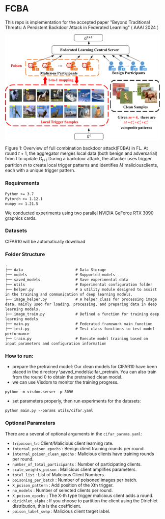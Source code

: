 # FCBA
This repo is implementation for the accepted paper "Beyond Traditional Threats: A Persistent Backdoor Attack in Federated Learning" ( AAAI 2024 )

![avatar](https://github.com/PhD-TaoLiu/FCBA/blob/main/FCBA-visio-show.jpg)

Figure 1: Overview of full combination backdoor attack(FCBA) in FL. At round *t* + 1, the aggregator merges local data (both benign and adversarial) from *t* to update G<sub>*t*+1</sub>.During a backdoor attack, the attacker uses trigger partition *m* to create local trigger patterns and identifies *M* maliciousclients, each with a unique trigger pattern.

### Requirements

```
Python >= 3.7
Pytorch >= 1.12.1
numpy >= 1.21.5
```

We conducted experiments using two parallel NVIDIA GeForce RTX 3090 graphics cards.

### Datasets

CIFAR10 will be automatically download

### Folder Structure

```
.
├── data                        # Data Storage
├── models                      # Supported models
├── saved_models                # Save experimental data
├── utils                       # Experimental configuration folder
├── helper.py                   # a utility module designed to assist in the training and communication of deep learning models.
├── image_helper.py             # A helper class for processing image data, mainly used for loading, processing, and preparing data in deep learning models.
├── image_train.py              # Defined a function for training deep learning models
├── main.py                     # Federated framework main function
├── test.py                     # Test class functions to test model performance
├── train.py                    # Execute model training based on input parameters and configuration information
```

### How to run: 

- prepare the pretrained model:
  Our clean models for CIFAR10 have been placed in the directory \saved_models\cifar_pretrain. You can also train from the round 0 to obtain the pretrained clean model.
- we can use Visdom to monitor the training progress.

```
python -m visdom.server -p 8096
```

- set parameters properly,  then run experiments for the datasets:

```
python main.py --params utils/cifar.yaml
```

### Optional Parameters

There are a several of optional arguments in the `cifar_params.yaml`:

- `lr`/`poison_lr`: Client/Malicious client learning rate.
- `internal_poison_epochs` : Benign client training rounds per round.
- `internal_poison_clean_epochs` : Malicious clients have training rounds per round.
- `number_of_total_participants` : Number of participating clients.
- `scale_weights_poison` : Malicious client amplifies parameters.
- `total_list` : List of Malicious Client Numbers.
- `poisoning_per_batch` : Number of poisoned images per batch.
- `X_poison_pattern` : Add position of the Xth trigger.
- `no_models` : Number of selected clients per round.
- `X_poison_epochs` : The X-th type trigger malicious client adds a round.
- `dirichlet_alpha` : If you choose to partition the client using the Dirichlet distribution, this is the coefficient.
- `poison_label_swap` : Malicious client target label.
